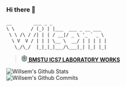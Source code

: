 ### Hi there 👋

```
__        ___ _ _
\ \      / (_) | |___  ___ _ __ ___
 \ \ /\ / /| | | / __|/ _ \ '_ ` _ \
  \ V  V / | | | \__ \  __/ | | | | |
   \_/\_/  |_|_|_|___/\___|_| |_| |_|
```

> [<img src="img/bmstu.png" height="18px" /> <b>BMSTU ICS7 LABORATORY WORKS</b>](https://github.com/bmstu-ics7)

<div>
    <img alt="Willsem's Github Stats" src="https://github-readme-stats.codestackr.vercel.app/api?username=Willsem&show_icons=true&hide_border=false&title_color=fff&icon_color=79ff97&text_color=9f9f9f&bg_color=151515" />
</div>

<div>
    <img alt="Willsem's Github Commits" src="https://github-readme-stats.vercel.app/api/top-langs/?username=Willsem&hide_border=false&layout=compact&title_color=fff&icon_color=79ff97&text_color=9f9f9f&bg_color=151515" />
</div>
